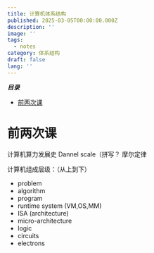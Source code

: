 ```yaml
---
title: 计算机体系结构
published: 2025-03-05T00:00:00.000Z
description: ''
image: ''
tags:
  - notes
category: 体系结构
draft: false
lang: ''
---
```

***目录***

<!-- toc -->

- [前两次课](#%E5%89%8D%E4%B8%A4%E6%AC%A1%E8%AF%BE)

<!-- tocstop -->

# 前两次课
计算机算力发展史
Dannel scale（拼写？
摩尔定律

计算机组成层级：（从上到下）
- problem
- algorithm
- program
- runtime system (VM,OS,MM)
- ISA (architecture)
- micro-architecture
- logic
- circuits
- electrons



